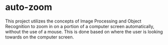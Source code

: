 # auto-zoom
This project utilizes the concepts of Image Processing and Object Recognition to zoom in on a portion of a computer screen automatically, without the use of a mouse. This is done based on where the user is looking towards on the computer screen. 
